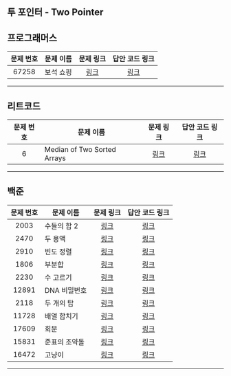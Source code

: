 ## 투 포인터 - Two Pointer

프로그래머스
----------
| 문제 번호 | 문제 이름 | 문제 링크 | 답안 코드 링크 |
|:---:|---|:---:|:---:|
| 67258 | 보석 쇼핑 | [링크](https://school.programmers.co.kr/learn/courses/30/lessons/67258) | [링크](https://github.com/nicky-day/CodingTest/blob/main/src/main/java/org/example/two_pointer/programmers/001-%EB%B3%B4%EC%84%9D_%EC%87%BC%ED%95%91.java) |
----------

리트코드
----------
| 문제 번호 | 문제 이름 | 문제 링크 | 답안 코드 링크 |
|:-----:|-----------|:---:|:---:|
|   6   | Median of Two Sorted Arrays | [링크](https://leetcode.com/problems/median-of-two-sorted-arrays/) | [링크](https://github.com/nicky-day/CodingTest/blob/main/src/main/java/org/example/array/leetcode/001-Two_Sum.java) |
----------

백준
------------
| 문제 번호 | 문제 이름 | 문제 링크 | 답안 코드 링크 |
|:---:|---|:---:|:---:|
| 2003 | 수들의 합 2 | [링크](https://www.acmicpc.net/problem/2003) | [링크](https://github.com/nicky-day/CodingTest/blob/main/src/main/java/org/example/two_pointer/boj/001-%EC%88%98%EB%93%A4%EC%9D%98_%ED%95%A9_2.java) |
| 2470 | 두 용액 | [링크](https://www.acmicpc.net/problem/2470) | [링크](https://github.com/nicky-day/CodingTest/blob/main/src/main/java/org/example/two_pointer/boj/002-%EB%91%90_%EC%9A%A9%EC%95%A1.java) |
| 2910 | 빈도 정렬 | [링크](https://www.acmicpc.net/problem/2910) | [링크](https://github.com/nicky-day/CodingTest/blob/main/src/main/java/org/example/two_pointer/boj/003-%EB%B9%88%EB%8F%84_%EC%A0%95%EB%A0%AC.java) |
| 1806 | 부분합 | [링크](https://www.acmicpc.net/problem/1806) | [링크](https://github.com/nicky-day/CodingTest/blob/main/src/main/java/org/example/two_pointer/boj/004-%EB%B6%80%EB%B6%84%ED%95%A9.java) |
| 2230 | 수 고르기 | [링크](https://www.acmicpc.net/problem/2230) | [링크](https://github.com/nicky-day/CodingTest/blob/main/src/main/java/org/example/two_pointer/boj/005-%EC%88%98_%EA%B3%A0%EB%A5%B4%EA%B8%B0.java) |
| 12891 | DNA 비밀번호 | [링크](https://www.acmicpc.net/problem/12891) | [링크](https://github.com/nicky-day/CodingTest/blob/main/src/main/java/org/example/two_pointer/boj/006-DNA_%EB%B9%84%EB%B0%80%EB%B2%88%ED%98%B8.java) |
| 2118 | 두 개의 탑 | [링크](https://www.acmicpc.net/problem/2118) | [링크](https://github.com/nicky-day/CodingTest/blob/main/src/main/java/org/example/two_pointer/boj/007-%EB%91%90_%EA%B0%9C%EC%9D%98_%ED%83%91.java) |
| 11728 | 배열 합치기 | [링크](https://www.acmicpc.net/problem/11728) | [링크](https://github.com/nicky-day/CodingTest/blob/main/src/main/java/org/example/two_pointer/boj/008-%EB%B0%B0%EC%97%B4_%ED%95%A9%EC%B9%98%EA%B8%B0.java) |
| 17609 | 회문 | [링크](https://www.acmicpc.net/problem/17609) | [링크](https://github.com/nicky-day/CodingTest/blob/main/src/main/java/org/example/two_pointer/boj/009-%ED%9A%8C%EB%AC%B8.java) |
| 15831 | 준표의 조약돌 | [링크](https://www.acmicpc.net/problem/15831) | [링크](https://github.com/nicky-day/CodingTest/blob/main/src/main/java/org/example/two_pointer/boj/010-%EC%A4%80%ED%91%9C%EC%9D%98_%EC%A1%B0%EC%95%BD%EB%8F%8C.java) |
| 16472 | 고냥이 | [링크](https://www.acmicpc.net/problem/16472) | [링크](https://github.com/nicky-day/CodingTest/blob/main/src/main/java/org/example/two_pointer/boj/011-%EA%B3%A0%EB%83%A5%EC%9D%B4.java) |
----------
